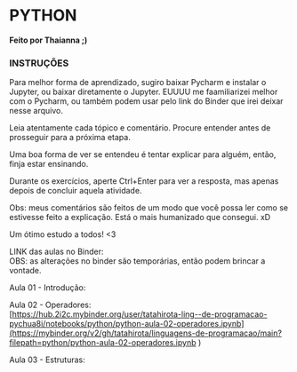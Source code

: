 # **PYTHON**   
**Feito por Thaianna ;)**   

### **INSTRUÇÕES**   

Para melhor forma de aprendizado, sugiro baixar Pycharm e instalar o Jupyter, ou baixar diretamente o Jupyter. EUUUU me faamiliarizei melhor com o Pycharm, ou também podem usar pelo link do Binder que irei deixar nesse arquivo.   
   
Leia atentamente cada  tópico e comentário. Procure entender antes de prosseguir para a próxima etapa.   
   
Uma boa forma de ver se entendeu é tentar explicar para alguém, então, finja estar ensinando.   
   
Durante os exercícios, aperte Ctrl+Enter para ver a resposta, mas apenas depois de concluir aquela atividade.   
   
Obs: meus comentários são feitos de um modo que você possa ler como se estivesse feito a explicação. Está o mais humanizado que consegui. xD

Um ótimo estudo a todos!  <3


LINK das aulas no Binder:   
OBS: as alterações no binder são temporárias, então podem brincar a vontade.   

  
Aula 01 - Introdução:   


Aula 02 - Operadores:   
[https://hub.2i2c.mybinder.org/user/tatahirota-ling--de-programacao-pychua8i/notebooks/python/python-aula-02-operadores.ipynb](https://mybinder.org/v2/gh/tatahirota/linguagens-de-programacao/main?filepath=python/python-aula-02-operadores.ipynb
)


Aula 03 - Estruturas:   
